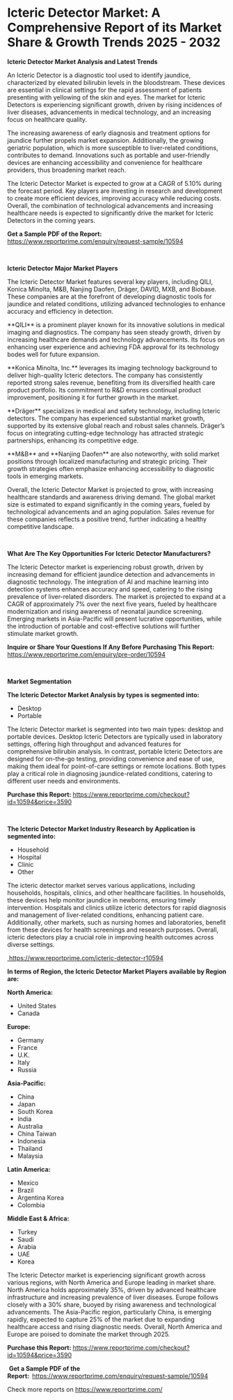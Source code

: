 <p><h1>Icteric Detector Market: A Comprehensive Report of its Market Share & Growth Trends 2025 - 2032</h1></p><p><strong>Icteric Detector Market Analysis and Latest Trends</strong></p>
<p><p>An Icteric Detector is a diagnostic tool used to identify jaundice, characterized by elevated bilirubin levels in the bloodstream. These devices are essential in clinical settings for the rapid assessment of patients presenting with yellowing of the skin and eyes. The market for Icteric Detectors is experiencing significant growth, driven by rising incidences of liver diseases, advancements in medical technology, and an increasing focus on healthcare quality.</p><p>The increasing awareness of early diagnosis and treatment options for jaundice further propels market expansion. Additionally, the growing geriatric population, which is more susceptible to liver-related conditions, contributes to demand. Innovations such as portable and user-friendly devices are enhancing accessibility and convenience for healthcare providers, thus broadening market reach.</p><p>The Icteric Detector Market is expected to grow at a CAGR of 5.10% during the forecast period. Key players are investing in research and development to create more efficient devices, improving accuracy while reducing costs. Overall, the combination of technological advancements and increasing healthcare needs is expected to significantly drive the market for Icteric Detectors in the coming years.</p></p>
<p><strong>Get a Sample PDF of the Report:&nbsp;</strong> <a href="https://www.reportprime.com/enquiry/request-sample/10594?utm_campaign=3113&utm_medium=2&utm_source=Github&utm_content=ia&utm_term=20032025&utm_id=icteric-detector">https://www.reportprime.com/enquiry/request-sample/10594</a></p>
<p>&nbsp;</p>
<p><strong>Icteric Detector Major Market Players</strong></p>
<p><p>The Icteric Detector Market features several key players, including QILI, Konica Minolta, M&B, Nanjing Daofen, Dräger, DAVID, MXB, and Biobase. These companies are at the forefront of developing diagnostic tools for jaundice and related conditions, utilizing advanced technologies to enhance accuracy and efficiency in detection.</p><p>**QILI** is a prominent player known for its innovative solutions in medical imaging and diagnostics. The company has seen steady growth, driven by increasing healthcare demands and technology advancements. Its focus on enhancing user experience and achieving FDA approval for its technology bodes well for future expansion.</p><p>**Konica Minolta, Inc.** leverages its imaging technology background to deliver high-quality Icteric detectors. The company has consistently reported strong sales revenue, benefiting from its diversified health care product portfolio. Its commitment to R&D ensures continual product improvement, positioning it for further growth in the market.</p><p>**Dräger** specializes in medical and safety technology, including Icteric detectors. The company has experienced substantial market growth, supported by its extensive global reach and robust sales channels. Dräger’s focus on integrating cutting-edge technology has attracted strategic partnerships, enhancing its competitive edge. </p><p>**M&B** and **Nanjing Daofen** are also noteworthy, with solid market positions through localized manufacturing and strategic pricing. Their growth strategies often emphasize enhancing accessibility to diagnostic tools in emerging markets.</p><p>Overall, the Icteric Detector Market is projected to grow, with increasing healthcare standards and awareness driving demand. The global market size is estimated to expand significantly in the coming years, fueled by technological advancements and an aging population. Sales revenue for these companies reflects a positive trend, further indicating a healthy competitive landscape.</p></p>
<p>&nbsp;</p>
<p><strong>What Are The Key Opportunities For Icteric Detector Manufacturers?</strong></p>
<p><p>The Icteric Detector market is experiencing robust growth, driven by increasing demand for efficient jaundice detection and advancements in diagnostic technology. The integration of AI and machine learning into detection systems enhances accuracy and speed, catering to the rising prevalence of liver-related disorders. The market is projected to expand at a CAGR of approximately 7% over the next five years, fueled by healthcare modernization and rising awareness of neonatal jaundice screening. Emerging markets in Asia-Pacific will present lucrative opportunities, while the introduction of portable and cost-effective solutions will further stimulate market growth.</p></p>
<p><strong>Inquire or Share Your Questions If Any Before Purchasing This Report:</strong> <a href="https://www.reportprime.com/enquiry/pre-order/10594?utm_campaign=3113&utm_medium=2&utm_source=Github&utm_content=ia&utm_term=20032025&utm_id=icteric-detector">https://www.reportprime.com/enquiry/pre-order/10594</a></p>
<p>&nbsp;</p>
<p><strong>Market Segmentation</strong></p>
<p><strong>The Icteric Detector Market Analysis by types is segmented into:</strong></p>
<p><ul><li>Desktop</li><li>Portable</li></ul></p>
<p><p>The Icteric Detector market is segmented into two main types: desktop and portable devices. Desktop Icteric Detectors are typically used in laboratory settings, offering high throughput and advanced features for comprehensive bilirubin analysis. In contrast, portable Icteric Detectors are designed for on-the-go testing, providing convenience and ease of use, making them ideal for point-of-care settings or remote locations. Both types play a critical role in diagnosing jaundice-related conditions, catering to different user needs and environments.</p></p>
<p><strong>Purchase this Report:&nbsp;</strong><a href="https://www.reportprime.com/checkout?id=10594&price=3590&utm_campaign=3113&utm_medium=2&utm_source=Github&utm_content=ia&utm_term=20032025&utm_id=icteric-detector">https://www.reportprime.com/checkout?id=10594&price=3590</a></p>
<p>&nbsp;</p>
<p><strong>The Icteric Detector Market Industry Research by Application is segmented into:</strong></p>
<p><ul><li>Household</li><li>Hospital</li><li>Clinic</li><li>Other</li></ul></p>
<p><p>The icteric detector market serves various applications, including households, hospitals, clinics, and other healthcare facilities. In households, these devices help monitor jaundice in newborns, ensuring timely intervention. Hospitals and clinics utilize icteric detectors for rapid diagnosis and management of liver-related conditions, enhancing patient care. Additionally, other markets, such as nursing homes and laboratories, benefit from these devices for health screenings and research purposes. Overall, icteric detectors play a crucial role in improving health outcomes across diverse settings.</p></p>
<p><a href="https://www.reportprime.com/icteric-detector-r10594?utm_campaign=3113&utm_medium=2&utm_source=Github&utm_content=ia&utm_term=20032025&utm_id=icteric-detector">&nbsp;https://www.reportprime.com/icteric-detector-r10594</a></p>
<p><strong>In terms of Region, the Icteric Detector Market Players available by Region are:</strong></p>
<p>
    <p> <strong> North America: </strong>
        <ul>
            <li>United States</li>
            <li>Canada</li>
        </ul>
        </p> 
    <p> <strong> Europe: </strong>
        <ul>
            <li>Germany</li>
            <li>France</li>
            <li>U.K.</li>
            <li>Italy</li>
            <li>Russia</li>
        </ul>
        </p> 
    <p> <strong> Asia-Pacific: </strong>
        <ul>
            <li>China</li>
            <li>Japan</li>
            <li>South Korea</li>
            <li>India</li>
            <li>Australia</li>
            <li>China Taiwan</li>
            <li>Indonesia</li>
            <li>Thailand</li>
            <li>Malaysia</li>
        </ul>
        </p> 
    <p> <strong> Latin America: </strong>
        <ul>
            <li>Mexico</li>
            <li>Brazil</li>
            <li>Argentina Korea</li>
            <li>Colombia</li>
        </ul>
        </p> 
    <p> <strong> Middle East & Africa: </strong>
        <ul>
            <li>Turkey</li>
            <li>Saudi</li>
            <li>Arabia</li>
            <li>UAE</li>
            <li>Korea</li>
        </ul>
    </p>
    </p>
<p><p>The Icteric Detector market is experiencing significant growth across various regions, with North America and Europe leading in market share. North America holds approximately 35%, driven by advanced healthcare infrastructure and increasing prevalence of liver diseases. Europe follows closely with a 30% share, buoyed by rising awareness and technological advancements. The Asia-Pacific region, particularly China, is emerging rapidly, expected to capture 25% of the market due to expanding healthcare access and rising diagnostic needs. Overall, North America and Europe are poised to dominate the market through 2025.</p></p>
<p><strong>Purchase this Report: </strong><a href="https://www.reportprime.com/checkout?id=10594&price=3590&utm_campaign=3113&utm_medium=2&utm_source=Github&utm_content=ia&utm_term=20032025&utm_id=icteric-detector">https://www.reportprime.com/checkout?id=10594&price=3590</a></p>
<p>&nbsp;<strong>Get a Sample PDF of the Report:&nbsp;&nbsp;</strong><a href="https://www.reportprime.com/enquiry/request-sample/10594?utm_campaign=3113&utm_medium=2&utm_source=Github&utm_content=ia&utm_term=20032025&utm_id=icteric-detector">https://www.reportprime.com/enquiry/request-sample/10594</a></p>
<p><strong></strong></p>
<p>Check more reports on <a href="https://www.reportprime.com/?utm_campaign=3113&utm_medium=2&utm_source=Github&utm_content=ia&utm_term=20032025&utm_id=icteric-detector">https://www.reportprime.com/</a></p>
